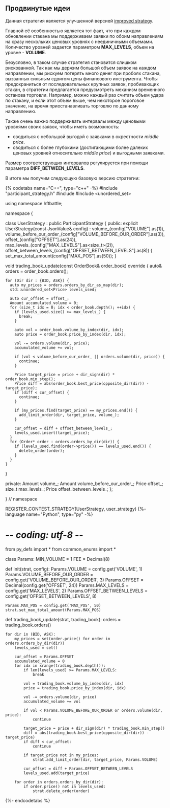 ## Продвинутые идеи

Данная стратегия является улучшенной версией [improved strategy](ideas.md).

Главной её особенностью является тот факт, что при каждом обновлении стакана мы поддерживаем заявки по обоим направлениям на сразу нескольких ценовых уровнях с неединичными объемами.
Количество уровней задается параметром **MAX_LEVELS**, объем на уровне - **VOLUME**.

Безусловно, в таком случае стратегия становится слишком рискованной.
Так как мы держим большой объем заявок на каждом направлении, мы рискуем потерять много денег при пробоях стакана, вызванных сильным сдвигом цены финансового инструмента.
Чтобы предохраниться от последовательных крупных заявок, пробивающих стакан, в стратегии предлагается предусмотреть механизм временного останова торговли.
Например, можно каждый раз считать объем удара по стакану, и если этот объем выше, чем некоторое пороговое значение, на время приостанавливать торговлю по данному направлению.

Также очень важно поддерживать интервалы между ценовыми уровнями своих заявок, чтобы иметь возможность:

  - сводиться с небольшой выгодой с заявками в окрестности *middle price*.
  - сводиться с более глубокими (достигающими более далеких ценовых уровней относительно *middle price*) и выгодными заявками.

Размер соответствующих интервалов регулируется при помощи параметра **DIFF_BETWEEN_LEVELS**.

В итоге мы получим следующую базовую версию стратегии:

{% codetabs name="C++", type="c++" -%}
#include "participant_strategy.h"
#include <vector>
#include <unordered_set>

using namespace hftbattle;

namespace {

class UserStrategy : public ParticipantStrategy {
public:
  explicit UserStrategy(const JsonValue& config) :
      volume_(config["VOLUME"].as<Amount>(1)),
      volume_before_our_order_(config["VOLUME_BEFORE_OUR_ORDER"].as<Amount>(3)),
      offset_(config["OFFSET"].as<Price>(24)),
      max_levels_(config["MAX_LEVELS"].as<size_t>(2)),
      offset_between_levels_(config["OFFSET_BETWEEN_LEVELS"].as<Price>(8)) {
    set_max_total_amount(config["MAX_POS"].as<Amount>(50));
  }

  void trading_book_update(const OrderBook& order_book) override {
    auto& orders = order_book.orders();

    for (Dir dir : {BID, ASK}) {
      auto my_prices = orders.orders_by_dir_as_map(dir);
      std::unordered_set<Price> levels_used;

      auto cur_offset = offset_;
      Amount accumulated_volume = 0;
      for (size_t idx = 0; idx < order_book.depth(); ++idx) {
        if (levels_used.size() >= max_levels_) {
          break;
        }

        auto vol = order_book.volume_by_index(dir, idx);
        auto price = order_book.price_by_index(dir, idx);

        vol -= orders.volume(dir, price);
        accumulated_volume += vol;

        if (vol < volume_before_our_order_ || orders.volume(dir, price)) {
          continue;
        }

        Price target_price = price + dir_sign(dir) * order_book.min_step();
        Price diff = abs(order_book.best_price(opposite_dir(dir)) - target_price);
        if (diff < cur_offset) {
          continue;
        }

        if (my_prices.find(target_price) == my_prices.end()) {
          add_limit_order(dir, target_price, volume_);
        }

        cur_offset = diff + offset_between_levels_;
        levels_used.insert(target_price);
      }
      for (Order* order : orders.orders_by_dir(dir)) {
        if (levels_used.find(order->price()) == levels_used.end()) {
          delete_order(order);
        }
      }
    }
  }

private:
  Amount volume_;
  Amount volume_before_our_order_;
  Price offset_;
  size_t max_levels_;
  Price offset_between_levels_;
};

}  // namespace

REGISTER_CONTEST_STRATEGY(UserStrategy, user_strategy)
{%- language name="Python", type="py" -%}
# -*- coding: utf-8 -*-


from py_defs import *
from common_enums import *


class Params:
    MIN_VOLUME = 1
    FEE = Decimal(8)


def init(strat, config):
    Params.VOLUME = config.get('VOLUME', 1)
    Params.VOLUME_BEFORE_OUR_ORDER = config.get('VOLUME_BEFORE_OUR_ORDER', 3)
    Params.OFFSET = Decimal(config.get('OFFSET', 24))
    Params.MAX_LEVELS = config.get('MAX_LEVELS', 2)
    Params.OFFSET_BETWEEN_LEVELS = config.get('OFFSET_BETWEEN_LEVELS', 8)

    Params.MAX_POS = config.get('MAX_POS', 50)
    strat.set_max_total_amount(Params.MAX_POS)


def trading_book_update(strat, trading_book):
    orders = trading_book.orders()

    for dir in (BID, ASK):
        my_prices = set(order.price() for order in orders.orders_by_dir(dir))
        levels_used = set()

        cur_offset = Params.OFFSET
        accumulated_volume = 0
        for idx in xrange(trading_book.depth()):
            if len(levels_used) >= Params.MAX_LEVELS:
                break

            vol = trading_book.volume_by_index(dir, idx)
            price = trading_book.price_by_index(dir, idx)

            vol -= orders.volume(dir, price)
            accumulated_volume += vol

            if vol < Params.VOLUME_BEFORE_OUR_ORDER or orders.volume(dir, price):
                continue

            target_price = price + dir_sign(dir) * trading_book.min_step()
            diff = abs(trading_book.best_price(opposite_dir(dir)) - target_price)
            if diff < cur_offset:
                continue

            if target_price not in my_prices:
                strat.add_limit_order(dir, target_price, Params.VOLUME)

            cur_offset = diff + Params.OFFSET_BETWEEN_LEVELS
            levels_used.add(target_price)

        for order in orders.orders_by_dir(dir):
            if order.price() not in levels_used:
                strat.delete_order(order)
{%- endcodetabs %}
